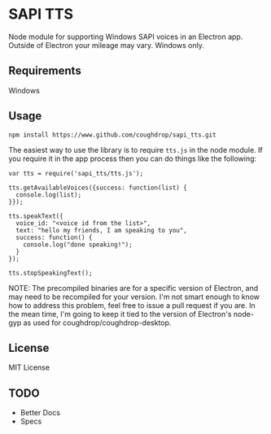 # SAPI TTS
Node module for supporting Windows SAPI voices in an Electron app. Outside of Electron your mileage may vary. Windows only.

## Requirements
Windows

## Usage

`npm install https://www.github.com/coughdrop/sapi_tts.git`

The easiest way to use the library is to require `tts.js` in the 
node module. If you require it in the app process then you can do things
like the following:

```
var tts = require('sapi_tts/tts.js');

tts.getAvailableVoices({success: function(list) {
  console.log(list);
}});

tts.speakText({
  voice_id: "<voice id from the list>",
  text: "hello my friends, I am speaking to you",
  success: function() {
    console.log("done speaking!");
  }
});

tts.stopSpeakingText();
```

NOTE: The precompiled binaries are for a specific version of 
Electron, and may need to be recompiled for your version. I'm not
smart enough to know how to address this problem, feel free to 
issue a pull request if you are. In the mean time, I'm going to
keep it tied to the version of Electron's node-gyp as used for
coughdrop/coughdrop-desktop.


## License
MIT License

## TODO
- Better Docs
- Specs